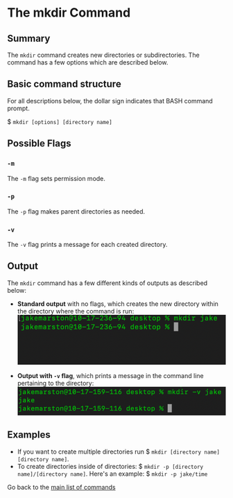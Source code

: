 # The mkdir Command

## Summary 
The `mkdir` command creates new directories or subdirectories. The command has a few options which are described below. 

## Basic command structure
For all descriptions below, the dollar sign indicates that BASH command prompt.

$ `mkdir [options] [directory name]`

## Possible Flags

### `-m`
The `-m` flag sets permission mode. 

### `-p`
The `-p` flag makes parent directories as needed.  

### `-v`
The `-v` flag prints a message for each created directory. 

## Output
The `mkdir` command has a few different kinds of outputs as described below:
* **Standard output** with no flags, which creates the new directory within the directory where the command is run:
![screenshot of mkdir command](mkdir.png)

* **Output with `-v` flag**, which prints a message in the command line pertaining to the directory:
![screenshot of v flag output](example_mkdir-vjake.png)

## Examples 
* If you want to create multiple directories run $ `mkdir [directory name] [directory name]`.
* To create directories inside of directories: $ `mkdir -p [directory name]/[directory name]`. Here's an example: $ `mkdir -p jake/time`

Go back to the [main list of commands](index.md)
